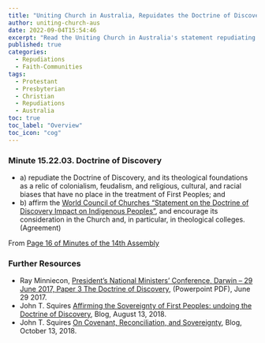 ```yaml
---
title: "Uniting Church in Australia, Repuidates the Doctrine of Discovery"
author: uniting-church-aus
date: 2022-09-04T15:54:46
excerpt: "Read the Uniting Church in Australia's statement repudiating the Doctrine of Discovery."
published: true
categories:
  - Repudiations
  - Faith-Communities
tags:
  - Protestant
  - Presbyterian
  - Christian
  - Repudiations
  - Australia
toc: true
toc_label: "Overview"
toc_icon: "cog"   
---
```

### Minute 15.22.03. Doctrine of Discovery
* a) repudiate the Doctrine of Discovery, and its theological foundations as a relic of colonialism, feudalism, and religious, cultural, and racial biases that have no place in the treatment of First Peoples; and
* b) affirm the [World Council of Churches “Statement on the Doctrine of Discovery Impact on Indigenous Peoples”](/world-council-of-churches/), and encourage its consideration in the Church and, in particular, in theological colleges. (Agreement)

From [Page 16 of Minutes of the 14th Assembly](https://web.archive.org/web/20220904201053/https://assembly.uca.org.au/images/assemblies/Minutes-14th-assembly.pdf)

### Further Resources
* Ray Minniecon, [President’s National Ministers’ Conference, Darwin – 29 June 2017, Paper 3 The Doctrine of Discovery](https://web.archive.org/web/20220904201955/https://assembly.uca.org.au/images/events/PNMC2017/Doctrine-of-Discovery-Pastor-Ray-Minniecon.pdf), (Powerpoint PDF), June 29 2017.
* John T. Squires [Affirming the Sovereignty of First Peoples: undoing the Doctrine of Discovery](https://web.archive.org/web/20220904202144/https://johntsquires.com/2018/08/13/affirming-the-sovereignty-of-first-peoples-undoing-the-doctrine-of-discovery/), Blog, August 13, 2018.
* John T. Squires [On Covenant, Reconciliation, and Sovereignty](https://web.archive.org/web/20220904202138/https://johntsquires.com/2018/10/13/on-covenant-reconciliation-and-sovereignty/), Blog, October 13, 2018.